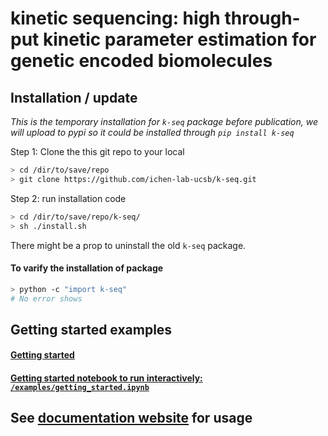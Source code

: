 kinetic sequencing: high through-put kinetic parameter estimation for genetic encoded biomolecules 
==============================


## Installation / update 

*This is the temporary installation for `k-seq` package before publication, we will upload to pypi so it could be installed through `pip install k-seq`* 

Step 1: Clone the this git repo to your local

```bash
> cd /dir/to/save/repo
> git clone https://github.com/ichen-lab-ucsb/k-seq.git

```

Step 2: run installation code

```bash
> cd /dir/to/save/repo/k-seq/
> sh ./install.sh
```

There might be a prop to uninstall the old `k-seq` package.


#### To varify the installation of package
```bash
> python -c "import k-seq"
# No error shows
```

## Getting started examples

#### [Getting started](https://github.com/ynshen/k-seq/tree/master/examples/)

#### [Getting started notebook to run interactively: `/examples/getting_started.ipynb`](https://github.com/ynshen/k-seq/blob/master/examples/getting_started.ipynb)

## See [documentation website](https://ynshen.github.io/k-seq/) for usage

